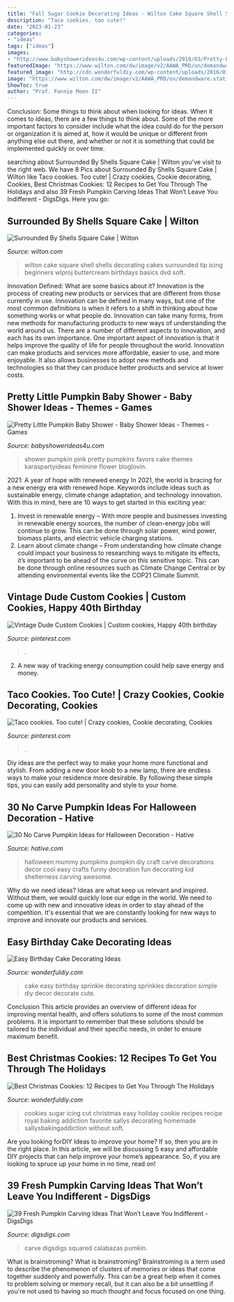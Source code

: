 ```yaml
---
title: "Fall Sugar Cookie Decorating Ideas - Wilton Cake Square Shell Shells Decorating Cakes Surrounded Tip Icing Beginners Wlproj Buttercream Birthdays Basics Dvd Soft"
description: "Taco cookies. too cute!"
date: "2023-01-23"
categories:
- "ideas"
tags: ["ideas"]
images:
- "http://www.babyshowerideas4u.com/wp-content/uploads/2018/03/Pretty-Little-Pumpkin-Baby-Shower-Mini-Pumpkins.jpg"
featuredImage: "https://www.wilton.com/dw/image/v2/AAWA_PRD/on/demandware.static/-/Sites-wilton-project-master/default/dw9fd6a078/images/project/WLPROJ-7669/SqShlVioCkWe4512.jpg?sw=1000&amp;sh=1000&amp;sm=fit"
featured_image: "http://cdn.wonderfuldiy.com/wp-content/uploads/2016/01/sprinkle-cake.jpg"
image: "https://www.wilton.com/dw/image/v2/AAWA_PRD/on/demandware.static/-/Sites-wilton-project-master/default/dw9fd6a078/images/project/WLPROJ-7669/SqShlVioCkWe4512.jpg?sw=1000&amp;sh=1000&amp;sm=fit"
ShowToc: true
author: "Prof. Fannie Moen II"
---
```



Conclusion: Some things to think about when looking for ideas.
When it comes to ideas, there are a few things to think about. Some of the more important factors to consider include what the idea could do for the person or organization it is aimed at, how it would be unique or different from anything else out there, and whether or not it is something that could be implemented quickly or over time.

	

		
searching about Surrounded By Shells Square Cake | Wilton you've visit to the right web. We have 8 Pics about Surrounded By Shells Square Cake | Wilton like Taco cookies. Too cute! | Crazy cookies, Cookie decorating, Cookies, Best Christmas Cookies: 12 Recipes to Get You Through The Holidays and also 39 Fresh Pumpkin Carving Ideas That Won’t Leave You Indifferent - DigsDigs. Here you go:
		
    
## Surrounded By Shells Square Cake | Wilton

<img loading=lazy src="https://www.wilton.com/dw/image/v2/AAWA_PRD/on/demandware.static/-/Sites-wilton-project-master/default/dw9fd6a078/images/project/WLPROJ-7669/SqShlVioCkWe4512.jpg?sw=1000&amp;sh=1000&amp;sm=fit" onerror="this.onerror=null;this.src='https://tse2.mm.bing.net/th?id=OIP.tWdMVnJZ01Xs9mSUkrhC7AHaHa&amp;pid=15.1';" alt="Surrounded By Shells Square Cake | Wilton">

_Source: wilton.com_

>wilton cake square shell shells decorating cakes surrounded tip icing beginners wlproj buttercream birthdays basics dvd soft. 

	

Innovation Defined: What are some basics about it?
Innovation is the process of creating new products or services that are different from those currently in use. Innovation can be defined in many ways, but one of the most common definitions is when it refers to a shift in thinking about how something works or what people do. Innovation can take many forms, from new methods for manufacturing products to new ways of understanding the world around us. There are a number of different aspects to innovation, and each has its own importance.
One important aspect of innovation is that it helps improve the quality of life for people throughout the world. Innovation can make products and services more affordable, easier to use, and more enjoyable. It also allows businesses to adopt new methods and technologies so that they can produce better products and service at lower costs.

    
## Pretty Little Pumpkin Baby Shower - Baby Shower Ideas - Themes - Games

<img loading=lazy src="http://www.babyshowerideas4u.com/wp-content/uploads/2018/03/Pretty-Little-Pumpkin-Baby-Shower-Mini-Pumpkins.jpg" onerror="this.onerror=null;this.src='https://tse4.mm.bing.net/th?id=OIP.e-PMDgFD_slLe4NRtMLTSgHaLG&amp;pid=15.1';" alt="Pretty Little Pumpkin Baby Shower - Baby Shower Ideas - Themes - Games">

_Source: babyshowerideas4u.com_

>shower pumpkin pink pretty pumpkins favors cake themes karaspartyideas feminine flower bloglovin. 

	

2021: A year of hope with renewed energy
In 2021, the world is bracing for a new energy era with renewed hope. Keywords include ideas such as sustainable energy, climate change adaptation, and technology innovation. With this in mind, here are 10 ways to get started in this exciting year:
1. Invest in renewable energy – With more people and businesses investing in renewable energy sources, the number of clean-energy jobs will continue to grow. This can be done through solar power, wind power, biomass plants, and electric vehicle charging stations.
2. Learn about climate change – From understanding how climate change could impact your business to researching ways to mitigate its effects, it’s important to be ahead of the curve on this sensitive topic. This can be done through online resources such as Climate Change Central or by attending environmental events like the COP21 Climate Summit.

    
## Vintage Dude Custom Cookies | Custom Cookies, Happy 40th Birthday

<img loading=lazy src="https://i.pinimg.com/736x/d7/d1/cd/d7d1cd70a1419758946541ba107140cd.jpg" onerror="this.onerror=null;this.src='https://tse4.mm.bing.net/th?id=OIP.Hvmu38ysSDUdhIWE_L3KzAHaJ3&amp;pid=15.1';" alt="Vintage Dude Custom Cookies | Custom cookies, Happy 40th birthday">

_Source: pinterest.com_

>. 

	

2. A new way of tracking energy consumption could help save energy and money.

    
## Taco Cookies. Too Cute! | Crazy Cookies, Cookie Decorating, Cookies

<img loading=lazy src="https://i.pinimg.com/736x/35/2b/7a/352b7a891b4938f36ee73e276a984fc3--cookie-decorating-cookies.jpg" onerror="this.onerror=null;this.src='https://tse4.mm.bing.net/th?id=OIP.GUlz9SvItnHB9j1-Lfqa6QHaLW&amp;pid=15.1';" alt="Taco cookies. Too cute! | Crazy cookies, Cookie decorating, Cookies">

_Source: pinterest.com_

>. 

	

Diy ideas are the perfect way to make your home more functional and stylish. From adding a new door knob to a new lamp, there are endless ways to make your residence more desirable. By following these simple tips, you can easily add personality and style to your home.

    
## 30 No Carve Pumpkin Ideas For Halloween Decoration - Hative

<img loading=lazy src="https://hative.com/wp-content/uploads/2014/10/no-carve-pumpkin-ideas/2-mummy-pumpkin.jpg" onerror="this.onerror=null;this.src='https://tse3.mm.bing.net/th?id=OIP.XxVwlBWI4zRnADfGqVzCgwHaLG&amp;pid=15.1';" alt="30 No Carve Pumpkin Ideas for Halloween Decoration - Hative">

_Source: hative.com_

>halloween mummy pumpkins pumpkin diy craft carve decorations decor cool easy crafts funny decoration fun decorating kid shelterness carving awesome. 

	

Why do we need ideas?
Ideas are what keep us relevant and inspired. Without them, we would quickly lose our edge in the world. We need to come up with new and innovative ideas in order to stay ahead of the competition. It's essential that we are constantly looking for new ways to improve and innovate our products and services.

    
## Easy Birthday Cake Decorating Ideas

<img loading=lazy src="http://cdn.wonderfuldiy.com/wp-content/uploads/2016/01/sprinkle-cake.jpg" onerror="this.onerror=null;this.src='https://tse1.mm.bing.net/th?id=OIP.UlTltlfKc04ABGt9ej9IXAHaE7&amp;pid=15.1';" alt="Easy Birthday Cake Decorating Ideas">

_Source: wonderfuldiy.com_

>cake easy birthday sprinkle decorating sprinkles decoration simple diy decor decorate cute. 

	

Conclusion
This article provides an overview of different ideas for improving mental health, and offers solutions to some of the most common problems. It is important to remember that these solutions should be tailored to the individual and their specific needs, in order to ensure maximum benefit.

    
## Best Christmas Cookies: 12 Recipes To Get You Through The Holidays

<img loading=lazy src="https://cdn.wonderfuldiy.com/wp-content/uploads/2016/12/Sugar-cookies.jpg" onerror="this.onerror=null;this.src='https://tse4.mm.bing.net/th?id=OIP.NXpfSwSBN8FUpTwL5pnAbAHaLi&amp;pid=15.1';" alt="Best Christmas Cookies: 12 Recipes to Get You Through The Holidays">

_Source: wonderfuldiy.com_

>cookies sugar icing cut christmas easy holiday cookie recipes recipe royal baking addiction favorite sallys decorating homemade sallysbakingaddiction without soft. 

	

Are you looking forDIY Ideas to improve your home? If so, then you are in the right place. In this article, we will be discussing 5 easy and affordable DIY projects that can help improve your home’s appearance. So, if you are looking to spruce up your home in no time, read on!

    
## 39 Fresh Pumpkin Carving Ideas That Won’t Leave You Indifferent - DigsDigs

<img loading=lazy src="https://www.digsdigs.com/photos/2016/09/31-faux-burger-pumpkin-decoration-is-a-very-cool-idea.jpg" onerror="this.onerror=null;this.src='https://tse3.mm.bing.net/th?id=OIP.SUndGXVueFzPMbOGgoJBigHaKm&amp;pid=15.1';" alt="39 Fresh Pumpkin Carving Ideas That Won’t Leave You Indifferent - DigsDigs">

_Source: digsdigs.com_

>carve digsdigs squared calabazas pumkin. 

	

What is brainstroming?
What is brainstroming? Brainstroming is a term used to describe the phenomenon of clusters of memories or ideas that come together suddenly and powerfully. This can be a great help when it comes to problem solving or memory recall, but it can also be a bit unsettling if you're not used to having so much thought and focus focused on one thing.

